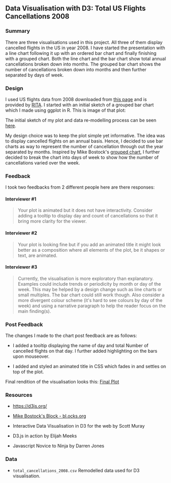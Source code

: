 ## Data Visualisation with D3: Total US Flights Cancellations 2008 ##

### Summary ###

There are three visualisations used in this project. All three of them display cancelled flights in the US in year 2008. I have started the presentation with a line chart following it up with an ordered bar chart and finally finishing with a grouped chart. Both the line chart and the bar chart show total annual cancellations broken down into months. The grouped bar chart shows the number of cancellations broken down into months and then further separated by days of week.

### Design ###

I used US flights data from 2008 downloaded from <a href="http://stat-computing.org/dataexpo/2009/the-data.html">this page</a> and is provided by <a href="https://www.transtats.bts.gov/OT_Delay/OT_DelayCause1.asp">RITA</a>. I started with an initial sketch of a grouped bar chart which I made using ggplot in R. This is image of that plot:

[id]: img/ggplot_grouped_chart.png

The initial sketch of my plot and data re-modelling process can be seen <a href="https://gautamjo.github.io/blogdown/2017/12/12/us-flight-cancellations-in-2008/">here</a>. 

My design choice was to keep the plot simple yet informative. The idea was to display cancelled flights on an annual basis. Hence, I decided to use bar charts as way to represent the number of cancellation through out the year separated by months. Inspired by Mike Bostock's <a href="https://bl.ocks.org/mbostock/3887051">grouped chart</a>, I further decided to break the chart into days of week to show how the number of cancellations varied over the week.

### Feedback ###

I took two feedbacks from 2 different people here are there responses:

#### Interviewer #1 ####
>Your plot is animated but it does not have interactivity. Consider adding a tooltip to display day and count of cancellations so that it bring more clarity for the viewer.

#### Interviewer #2 ####
>Your plot is looking fine but if you add an animated title it might look better as a composition where all elements of the plot, be it shapes or text, are animated.

#### Interviewer #3 ####
> Currently, the visualisation is more exploratory than explanatory. Examples could include trends or periodicity by month or day of the week. This may be helped by a design change such as line charts or small multiples. The bar chart could still work though. Also consider a more divergent colour scheme (it's hard to see colours by day of the week) and using a narrative paragraph to help the reader focus on the main finding(s).

### Post Feedback ###

The changes I made to the chart post feedback are as follows:

* I added a tooltip displaying the name of day and total Number of cancelled flights on that day. I further added highlighting on the bars upon mouseover. 

* I added and styled an animated title in CSS which fades in and settles on top of the plot.  

Final rendition of the visualisation looks this:
<a href="https://bl.ocks.org/gautamjo/raw/42f15332a5402ade4b314504edd31fb5/3efae9c49f774f414a5ecee4b211514e20dd9025"> Final Plot</a>

### Resources ###

* https://d3js.org/

* <a href="https://bl.ocks.org/mbostock">Mike Bostock's Block - bl.ocks.org</a>

* Interactive Data Visualisation in D3 for the web by Scott Muray

* D3.js in action by Elijah Meeks

* Javascript Novice to Ninja by Darren Jones

### Data ###

* <code>total_cancellations_2008.csv</code> Remodelled data used for D3 visualisation.





      

